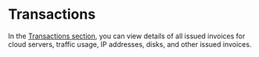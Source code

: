 # Transactions

In the [Transactions section](https://panel.virakcloud.com/accounting/transactions/list#daily), you can view details of all issued invoices for cloud servers, traffic usage, IP addresses, disks, and other issued invoices.

<DarkModeImage
  dark-src="/images/guides/en/dark/accounting/transaction.png"
  light-src="/images/guides/en/light/accounting/transaction.png"
  alt="Transactions image"
/>
